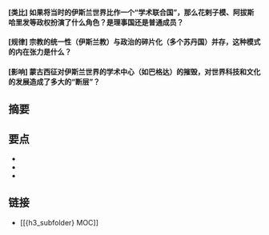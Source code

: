 #### [类比] 如果将当时的伊斯兰世界比作一个“学术联合国”，那么花剌子模、阿拔斯哈里发等政权扮演了什么角色？是理事国还是普通成员？


#### [规律] 宗教的统一性（伊斯兰教）与政治的碎片化（多个苏丹国）并存，这种模式的内在张力是什么？


#### [影响] 蒙古西征对伊斯兰世界的学术中心（如巴格达）的摧毁，对世界科技和文化的发展造成了多大的“断层”？


## 摘要


## 要点

- 
- 
- 

## 链接

- [[{h3_subfolder} MOC]]

